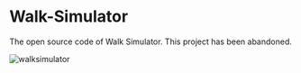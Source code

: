 # Walk-Simulator
The open source code of Walk Simulator.
This project has been abandoned.

![walksimulator](https://jelleglebbeek.com/new/assets/img/ws1.png)

